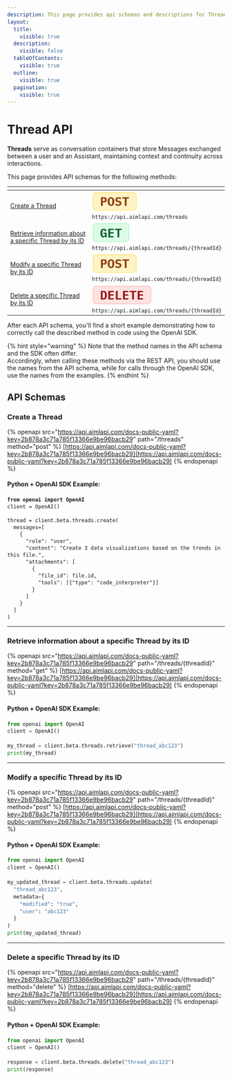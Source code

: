 ```yaml
---
description: This page provides api schemas and descriptions for Threads API methods.
layout:
  title:
    visible: true
  description:
    visible: false
  tableOfContents:
    visible: true
  outline:
    visible: true
  pagination:
    visible: true
---
```


# Thread API

**Threads** serve as conversation containers that store Messages exchanged between a user and an Assistant, maintaining context and continuity across interactions.

This page provides API schemas for the following methods:

<table><thead><tr><th width="302.0833740234375"></th><th></th></tr></thead><tbody><tr><td><a href="threads.md#create-a-thread">Create a Thread</a></td><td><img src="../../../.gitbook/assets/POST.png" alt="" data-size="line"> <code>https://api.aimlapi.com/threads</code></td></tr><tr><td><a href="threads.md#retrieve-information-about-a-specific-thread-by-its-id">Retrieve information about a specific Thread by its ID</a></td><td><img src="../../../.gitbook/assets/GET.png" alt="" data-size="line"> <code>https://api.aimlapi.com/threads/{threadId}</code></td></tr><tr><td><a href="threads.md#modify-a-specific-thread-by-its-id">Modify a specific Thread by its ID</a></td><td><img src="../../../.gitbook/assets/POST.png" alt="" data-size="line"> <code>https://api.aimlapi.com/threads/{threadId}</code></td></tr><tr><td><a href="threads.md#delete-a-specific-thread-by-its-id">Delete a specific Thread by its ID</a></td><td><img src="../../../.gitbook/assets/DELETE.png" alt="" data-size="line"> <code>https://api.aimlapi.com/threads/{threadId}</code></td></tr></tbody></table>

After each API schema, you'll find a short example demonstrating how to correctly call the described method in code using the OpenAI SDK.

{% hint style="warning" %}
Note that the method names in the API schema and the SDK often differ.\
Accordingly, when calling these methods via the REST API, you should use the names from the API schema, while for calls through the OpenAI SDK, use the names from the examples.
{% endhint %}

## API Schemas

### Create a Thread

{% openapi src="https://api.aimlapi.com/docs-public-yaml?key=2b878a3c71a785f13366e9be96bacb29" path="/threads" method="post" %}
[https://api.aimlapi.com/docs-public-yaml?key=2b878a3c71a785f13366e9be96bacb29](https://api.aimlapi.com/docs-public-yaml?key=2b878a3c71a785f13366e9be96bacb29)
{% endopenapi %}

#### Python + OpenAI SDK Example:

<pre class="language-python"><code class="lang-python"><strong>from openai import OpenAI
</strong>client = OpenAI()

thread = client.beta.threads.create(
  messages=[
    {
      "role": "user",
      "content": "Create 3 data visualizations based on the trends in this file.",
      "attachments": [
        {
          "file_id": file.id,
          "tools": [{"type": "code_interpreter"}]
        }
      ]
    }
  ]
)        
</code></pre>



***

### Retrieve information about a specific Thread by its ID

{% openapi src="https://api.aimlapi.com/docs-public-yaml?key=2b878a3c71a785f13366e9be96bacb29" path="/threads/{threadId}" method="get" %}
[https://api.aimlapi.com/docs-public-yaml?key=2b878a3c71a785f13366e9be96bacb29](https://api.aimlapi.com/docs-public-yaml?key=2b878a3c71a785f13366e9be96bacb29)
{% endopenapi %}

#### Python + OpenAI SDK Example:

```python
from openai import OpenAI
client = OpenAI()

my_thread = client.beta.threads.retrieve("thread_abc123")
print(my_thread)
```



***

### Modify a specific Thread by its ID

{% openapi src="https://api.aimlapi.com/docs-public-yaml?key=2b878a3c71a785f13366e9be96bacb29" path="/threads/{threadId}" method="post" %}
[https://api.aimlapi.com/docs-public-yaml?key=2b878a3c71a785f13366e9be96bacb29](https://api.aimlapi.com/docs-public-yaml?key=2b878a3c71a785f13366e9be96bacb29)
{% endopenapi %}

#### Python + OpenAI SDK Example:

```python
from openai import OpenAI
client = OpenAI()

my_updated_thread = client.beta.threads.update(
  "thread_abc123",
  metadata={
    "modified": "true",
    "user": "abc123"
  }
)
print(my_updated_thread)
```



***

### Delete a specific Thread by its ID

{% openapi src="https://api.aimlapi.com/docs-public-yaml?key=2b878a3c71a785f13366e9be96bacb29" path="/threads/{threadId}" method="delete" %}
[https://api.aimlapi.com/docs-public-yaml?key=2b878a3c71a785f13366e9be96bacb29](https://api.aimlapi.com/docs-public-yaml?key=2b878a3c71a785f13366e9be96bacb29)
{% endopenapi %}

#### Python + OpenAI SDK Example:

```python
from openai import OpenAI
client = OpenAI()

response = client.beta.threads.delete("thread_abc123")
print(response)
```

